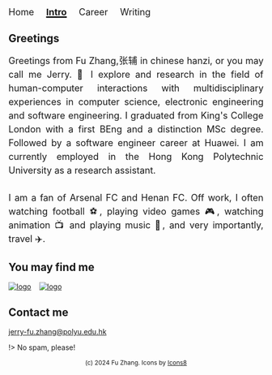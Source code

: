<html>
<body>
  <nav class="nav-bar-default">
    <a class="nav-item" href="/">Home</a>
    <a class="nav-item current-page" href="/pages/hello">Intro</a>
    <a class="nav-item" href="/pages/career">Career</a>
    <a class="nav-item" href="/pages/writing">Writing</a>
  </nav>


  <nav class="nav-bar-mobile">
    <a class="nav-item-opener" onclick="showCloseMenu()">Menu</a>
    <a class="nav-item-mobile" href="/">Home</a>
    <a class="nav-item-mobile current-page" href="/pages/hello">Intro</a>
    <a class="nav-item-mobile" href="/pages/career">Career</a>
    <a class="nav-item-mobile" href="/pages/writing">Writing</a>
  </nav>

</body>

<style>

    .nav-item {
        margin-right: 20px;
        font-size: 18px;
        text-decoration: none;
        display:inline-block;
    }
    .nav-item:hover {
        margin-right: 20px;
        font-size: 18px;
        text-decoration: underline;
        text-decoration-thickness: 3px;
         display:inline-block;

    }  
    .nav-bar-mobile {
        display:none;
    }

    .nav-bar-default {
        display:block;
    }


    .current-page {
        font-weight: bold;
        text-decoration: underline;
        text-decoration-thickness: 3px;
        display:inline-block;
    }

    .nav-item-opener {
        font-size: 20px;
        cursor:pointer;
        text-decoration: none;
        display:none;
    }

    

    @media only screen and (max-width: 600px) {
        .nav-bar{
          width: 20%;
          margin: 0 auto;
          /* overflow-x:scroll; */
        }

        .nav-bar-default{
          display:none;
        }

        .nav-bar-mobile{
          display:block;
        }

        .nav-item-mobile{
        margin-top: 15px;
        font-size: 30px;
        text-decoration: none;
        display:none;
       }

      .nav-item-mobile:hover {
        margin-right: 20px;
        font-size: 30px;
        text-decoration: underline;
        text-decoration-thickness: 3px;
         display:block;

    }
    .current-page {
        font-size: 30px;
        font-weight: bold;
        text-decoration: underline;
        text-decoration-thickness: 3px;
        display:none;
    }

    .nav-item-opener {
        font-size: 30px;
        cursor:pointer;
        text-decoration: none;
        display: block;
    }

  }


</style>

## Greetings

<p style="font-size:18px; line-height:1.5; text-align:justify">Greetings from Fu Zhang,张辅 in chinese hanzi, or you may call me Jerry.  👋 I explore and research in the field of human-computer interactions with multidisciplinary experiences in computer science, electronic engineering and software engineering. I graduated from King's College London with a first BEng and a distinction MSc degree. Followed by a software engineer career at Huawei. I am currently employed in the Hong Kong Polytechnic University as a research assistant.  <br /><br /> I am a fan of Arsenal FC and Henan FC. Off work, I often watching football ⚽, playing video games 🎮, watching animation 📺 and playing music 🪈, and very importantly, travel ✈️. 

</p>

<h2> You may find me </h2>

[![logo](https://img.icons8.com/doodle/64/linkedin--v2.png ':size=70x70')](/) &nbsp;&nbsp;
[![logo](https://img.icons8.com/doodle/64/github--v1.png" ':size=70x70')](/) &nbsp;&nbsp;

<h2>Contact me</h2>

jerry-fu.zhang@polyu.edu.hk

!> No spam, please!
<footer style="font-size:12px; text-align:center; bottom:10px; width:100%;">(c) 2024 Fu Zhang. Icons by <a href="https://icons8.com/">Icons8</footer>
</html>